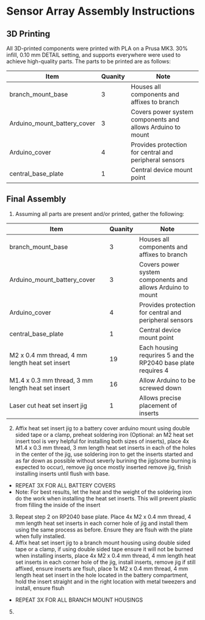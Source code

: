 # Sensor Array Assembly Instructions
## 3D Printing 

All 3D-printed components were printed with PLA on a Prusa MK3. 30% infill, 0.10 mm DETAIL setting, and supports everywhere were used to achieve high-quality parts.
The parts to be printed are as follows:

  | Item  | Quanity | Note | 
  | ------------- | ------------- | ------------- |
  | branch_mount_base | 3 | Houses all components and affixes to branch |
  | Arduino_mount_battery_cover | 3 | Covers power system components and allows Arduino to mount |
  | Arduino_cover | 4 | Provides protection for central and peripheral sensors |
  | central_base_plate | 1 | Central device mount point | 

## Final Assembly

1. Assuming all parts are present and/or printed, gather the following:

  | Item  | Quanity | Note | 
  | ------------- | ------------- | ------------- |
  | branch_mount_base | 3 | Houses all components and affixes to branch |
  | Arduino_mount_battery_cover | 3 | Covers power system components and allows Arduino to mount |
  | Arduino_cover | 4 | Provides protection for central and peripheral sensors |
  | central_base_plate | 1 | Central device mount point |
  | M2 x 0.4 mm thread, 4 mm length heat set insert | 19 | Each housing requrires 5 and the RP2040 base plate requires 4 | 
  | M1.4 x 0.3 mm thread, 3 mm length heat set insert | 16 | Allow Arduino to be screwed down|
  | Laser cut heat set insert jig | 1 | Allows precise placement of inserts |

2. Affix heat set insert jig to a battery cover arduino mount using double sided tape or a clamp, preheat soldering iron (Optional: an M2 heat set insert tool is very helpful for installing both sizes of inserts), place 4x M1.4 x 0.3 mm thread, 3 mm length heat set inserts in each of the holes in the center of the jig, use soldering iron to get the inserts started and as far down as possible without severly burining the jig(some burning is expected to occur), remove jig once mostly inserted remove jig, finish installing inserts until flush with base.
  - REPEAT 3X FOR ALL BATTERY COVERS
  - Note: For best results, let the heat and the weight of the soldering iron do the work when installing the heat set inserts. This will prevent plastic from filling the inside of the insert

3. Repeat step 2 on RP2040 base plate. Place 4x M2 x 0.4 mm thread, 4 mm length heat set inserts in each corner hole of jig and install them using the same process as before. Ensure they are flsuh with the plate when fully installed.
4. Affix heat set insert jig to a branch mount housing using double sided tape or a clamp, if using double sided tape ensure it will not be burned when installing inserts, place 4x M2 x 0.4 mm thread, 4 mm length heat set inserts in each corner hole of the jig, install inserts, remove jig if still affixed, ensure inserts are flsuh, place 1x M2 x 0.4 mm thread, 4 mm length heat set insert in the hole located in the battery compartment, hold the insert straight and in the right location with metal tweezers and install, ensure flsuh
  - REPEAT 3X FOR ALL BRANCH MOUNT HOUSINGS
5. 
